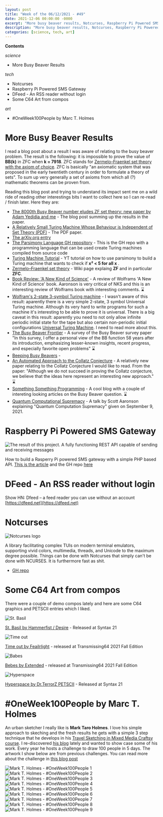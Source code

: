 ```yaml
---
layout: post
title: "Week of the 06/12/2021 - #49"
date: 2021-12-06 00:00:00 -0000
excerpt: "More busy beaver results, Notcurses, Raspberry Pi Powered SMS Gateway, DFeed, C64 Art"
description: "More busy beaver results, Notcurses, Raspberry Pi Powered SMS Gateway, DFeed, C64 Art"
categories: [science, tech, art]
---
```



**Contents**

*science*

- More Busy Beaver Results

*tech*

- Notcurses
- Raspberry Pi Powered SMS Gateway
- DFeed - An RSS reader without login
- Some C64 Art from compos

*art*

- #OneWeek100People by Marc T. Holmes

# More Busy Beaver Results

I read a blog post about a result I was aware of relating to the busy beaver problem. The result is the following: it is impossible to prove the value of **BB(k)** in ZFC when **k = 7918**. ZFC stands for [Zermelo–Fraenkel set theory with the axiom of choice](https://en.wikipedia.org/wiki/Zermelo%E2%80%93Fraenkel_set_theory). ZFC is basically "an axiomatic system that was proposed in the early twentieth century in order to formulate a theory of sets". To sum up very generally a set of axioms from which all (?) mathematic theorems can be proven from.

Reading this blog post and trying to understand its impact sent me on a wild ride of reading other interestings bits I want to collect here so I can re-read / finish later. Here they are:

- [The 8000th Busy Beaver number eludes ZF set theory: new paper by Adam Yedidia and me](https://scottaaronson.blog/?p=2725) - The blog post summing up the results in the paper.
- [A Relatively Small Turing Machine Whose Behaviour is Independent of Set Theory (PDF)](https://www.scottaaronson.com/busybeaver.pdf) - The PDF paper.
- [The arXiv.org entry](https://arxiv.org/abs/1605.04343)
- [The Parsimony Language GH repository](https://github.com/adamyedidia/parsimony) - This is the GH repo with a programming language that can be used create Turing machines compiled from source code
- [Turing Machine Tutorial](https://www.youtube.com/watch?v=Rt_SfOkk0YM) - YT tutorial on how to use parsimony to build a Turing machine that wants to check if **x² < 5 for all x** .
- [Zermelo–Fraenkel set theory](https://en.wikipedia.org/wiki/Zermelo%E2%80%93Fraenkel_set_theory) - Wiki page explaing **ZF** and in particular **ZFC**.
- [Book Review: 'A New Kind of Science'](https://arxiv.org/abs/quant-ph/0206089) - A review of Wolframs 'A New Kind of Science' book. Aaronson is very critical of NKS and this is an interesting review of Wolframs book with interesting comments. ⌛
- [Wolfram's 2-state 3-symbol Turing machine](https://en.wikipedia.org/wiki/Wolfram%27s_2-state_3-symbol_Turing_machine) - I wasn't aware of this result: aparently there is a very simple 2-state, 3 symbol Universal Turing machine. Although its very hard to write programs for such a machine it's interesting to be able to prove it is universal. There is a big caveat in this result: aparently you need to not only allow infinite periodic initial state for the tape but also certain non-periodic initial configurations [Universal Turing Machine](https://en.wikipedia.org/wiki/Universal_Turing_machine). I need to read more about this.
- [The Busy Beaver Frontier](https://www.scottaaronson.com/papers/bb.pdf) - A survey of the Busy Beaver survey paper "In this survey, I offer a personal view of the BB function 58 years after its introduction, emphasizing lesser-known insights, recent progress, and especially favorite open problems" ⌛
- [Beeping Busy Beavers](https://nickdrozd.github.io/2020/08/13/beeping-busy-beavers.html) - 
- [An Automated Approach to the Collatz Conjecture](https://arxiv.org/abs/2105.14697) - A relatively new paper relating to the Collatz Conjecture I would like to read. From the paper: "Although we do not succeed in proving the Collatz conjecture, we believe that the ideas here represent an interesting new approach." ⌛
- [Something Something Programming](https://nickdrozd.github.io/) - A cool blog with a couple of intereting looking articles on the Busy Beaver question. ⌛
- [Quantum Computational Supremacy](https://www.youtube.com/watch?v=QnLmGfNKCLU) - A talk by Scott Aaronson explaining "Quantum Computation Supremacy" given on September 9, 2021.

# Raspberry Pi Powered SMS Gateway

![The result of this project. A fully functioning REST API capable of sending and receiving messages](/assets/imgs/2021-12-06/raspismsgw.png)

How to build a Rasperry Pi powered SMS gateway with a simple PHP based API. [This is the article](https://blog.haschek.at/2021/raspberry-pi-sms-gateway.html) and the GH repo [here](https://github.com/geek-at/gammu-php)

# DFeed - An RSS reader without login

Show HN: Dfeed – a feed reader you can use without an account [https://dfeed.net](https://dfeed.net)

# Notcurses

![Notcurses logo](https://raw.githubusercontent.com/dankamongmen/notcurses/gh-pages/notcurses-logo.png)

A library facilitating complex TUIs on modern terminal emulators, supporting vivid colors, multimedia, threads, and Unicode to the maximum degree possible. Things can be done with Notcurses that simply can't be done with NCURSES. It is furthermore fast as shit.

- [GH repo](https://github.com/dankamongmen/notcurses) 

# Some C64 Art from compos

There were a couple of demo compos lately and here are some C64 graphics and PETSCII entries which I liked.

![St. Basil](/assets/imgs/2021-12-06/f45b.301518.png)

[St. Basil by Hammerfist / Desire](https://demozoo.org/graphics/302746/) - Released at Syntax 21


![Time out](/assets/imgs/2021-12-06/timeout.png)

[Time out by Feailrlight](https://csdb.dk/release/?id=211679) - released at Transmissing64 2021 Fall Edition

![Babes](/assets/imgs/2021-12-06/babes.png)

[Bebes by Extended](https://csdb.dk/release/?id=211670) - released at Transmissing64 2021 Fall Edition


![Hyperspace](/assets/imgs/2021-12-06/hyperspace.png)

[Hyperspace by Dr.TerrorZ PETSCII](https://demozoo.org/graphics/302728/) - Released at Syntax 21

# #OneWeek100People by Marc T. Holmes

An urban sketcher I really like is **Mark Taro Holmes**. I love his simple approach to skeching and the fresh results he gets with a simple 3 step technique that he develops in his [Travel Sketching in Mixed Media Craftsy course](https://www.craftsy.com/class/travel-sketching-in-mixed-media/). I re-discovered [his blog](https://citizensketcher.com) lately and wanted to show case some of his work. Every year he hosts a challenge to draw 100 people in 5 days. The artwork I show below are from previous challenges. You can read more about the challenge in [this blog post](https://citizensketcher.com/oneweek100people/)


![Mark T. Holmes - #OneWeek100People 1](/assets/imgs/2021-12-06/mth1.jpg)
![Mark T. Holmes - #OneWeek100People 2](/assets/imgs/2021-12-06/mth2.jpg)
![Mark T. Holmes - #OneWeek100People 3](/assets/imgs/2021-12-06/mth3.jpg)
![Mark T. Holmes - #OneWeek100People 4](/assets/imgs/2021-12-06/mth4.jpg)
![Mark T. Holmes - #OneWeek100People 5](/assets/imgs/2021-12-06/mth5.jpg)
![Mark T. Holmes - #OneWeek100People 6](/assets/imgs/2021-12-06/mth6.jpg)
![Mark T. Holmes - #OneWeek100People 7](/assets/imgs/2021-12-06/mth7.jpg)
![Mark T. Holmes - #OneWeek100People 8](/assets/imgs/2021-12-06/mth8.jpg)
![Mark T. Holmes - #OneWeek100People 9](/assets/imgs/2021-12-06/mth9.jpg)
